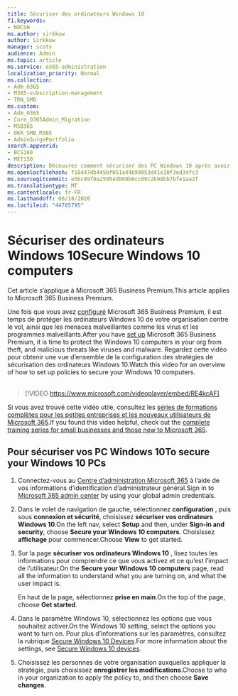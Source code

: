 ```yaml
---
title: Sécuriser des ordinateurs Windows 10
f1.keywords:
- NOCSH
ms.author: sirkkuw
author: Sirkkuw
manager: scotv
audience: Admin
ms.topic: article
ms.service: o365-administration
localization_priority: Normal
ms.collection:
- Adm_O365
- M365-subscription-management
- TRN_SMB
ms.custom:
- Adm_O365
- Core_O365Admin_Migration
- MSB365
- OKR_SMB_M365
- AdminSurgePortfolio
search.appverid:
- BCS160
- MET150
description: Découvrez comment sécuriser des PC Windows 10 après avoir configuré Microsoft 365 Business Premium.
ms.openlocfilehash: f18447db445bf051a44b99053d41e10f3ed34fc3
ms.sourcegitcommit: e5bc49f0a25954d008b6cc09c2b98bb7bfe1aa2f
ms.translationtype: MT
ms.contentlocale: fr-FR
ms.lasthandoff: 06/18/2020
ms.locfileid: "44785795"
---
```

# <a name="secure-windows-10-computers"></a><span data-ttu-id="aa5b8-103">Sécuriser des ordinateurs Windows 10</span><span class="sxs-lookup"><span data-stu-id="aa5b8-103">Secure Windows 10 computers</span></span>

<span data-ttu-id="aa5b8-104">Cet article s’applique à Microsoft 365 Business Premium.</span><span class="sxs-lookup"><span data-stu-id="aa5b8-104">This article applies to Microsoft 365 Business Premium.</span></span>

<span data-ttu-id="aa5b8-105">Une fois que vous avez [configuré](set-up.md) Microsoft 365 Business Premium, il est temps de protéger les ordinateurs Windows 10 de votre organisation contre le vol, ainsi que les menaces malveillantes comme les virus et les programmes malveillants.</span><span class="sxs-lookup"><span data-stu-id="aa5b8-105">After you have [set up](set-up.md) Microsoft 365 Business Premium, it is time to protect the Windows 10 computers in your org from theft, and malicious threats like viruses and malware.</span></span>
<span data-ttu-id="aa5b8-106">Regardez cette vidéo pour obtenir une vue d’ensemble de la configuration des stratégies de sécurisation des ordinateurs Windows 10.</span><span class="sxs-lookup"><span data-stu-id="aa5b8-106">Watch this video for an overview of how to set up policies to secure your Windows 10 computers.</span></span><br><br>

> [!VIDEO https://www.microsoft.com/videoplayer/embed/RE4kcAF] 

<span data-ttu-id="aa5b8-107">Si vous avez trouvé cette vidéo utile, consultez les [séries de formations complètes pour les petites entreprises et les nouveaux utilisateurs de Microsoft 365](https://support.microsoft.com/office/6ab4bbcd-79cf-4000-a0bd-d42ce4d12816).</span><span class="sxs-lookup"><span data-stu-id="aa5b8-107">If you found this video helpful, check out the [complete training series for small businesses and those new to Microsoft 365](https://support.microsoft.com/office/6ab4bbcd-79cf-4000-a0bd-d42ce4d12816).</span></span>

## <a name="to-secure-your-windows-10-pcs"></a><span data-ttu-id="aa5b8-108">Pour sécuriser vos PC Windows 10</span><span class="sxs-lookup"><span data-stu-id="aa5b8-108">To secure your Windows 10 PCs</span></span>

1. <span data-ttu-id="aa5b8-109">Connectez-vous au [Centre d’administration Microsoft 365](https://admin.microsoft.com) à l’aide de vos informations d’identification d’administrateur général.</span><span class="sxs-lookup"><span data-stu-id="aa5b8-109">Sign in to [Microsoft 365 admin center](https://admin.microsoft.com) by using your global admin credentials.</span></span> 
2. <span data-ttu-id="aa5b8-110">Dans le volet de navigation de gauche, sélectionnez **configuration** , puis sous **connexion et sécurité**, choisissez **sécuriser vos ordinateurs Windows 10**.</span><span class="sxs-lookup"><span data-stu-id="aa5b8-110">On the left nav, select **Setup** and then, under **Sign-in and security**, choose **Secure your Windows 10 computers**.</span></span> <span data-ttu-id="aa5b8-111">Choisissez **affichage** pour commencer.</span><span class="sxs-lookup"><span data-stu-id="aa5b8-111">Choose **View** to get started.</span></span>
3. <span data-ttu-id="aa5b8-112">Sur la page **sécuriser vos ordinateurs Windows 10** , lisez toutes les informations pour comprendre ce que vous activez et ce qu’est l’impact de l’utilisateur.</span><span class="sxs-lookup"><span data-stu-id="aa5b8-112">On the **Secure your Windows 10 computers** page, read all the information to understand what you are turning on, and what the user impact is.</span></span>

    <span data-ttu-id="aa5b8-113">En haut de la page, sélectionnez **prise en main**.</span><span class="sxs-lookup"><span data-stu-id="aa5b8-113">On the top of the page, choose **Get started**.</span></span>

4. <span data-ttu-id="aa5b8-114">Dans le paramètre Windows 10, sélectionnez les options que vous souhaitez activer.</span><span class="sxs-lookup"><span data-stu-id="aa5b8-114">On the Windows 10 setting, select the options you want to turn on.</span></span> <span data-ttu-id="aa5b8-115">Pour plus d’informations sur les paramètres, consultez la rubrique [Secure Windows 10 Devices](secure-windows-10-devices.md).</span><span class="sxs-lookup"><span data-stu-id="aa5b8-115">For more information about the settings, see [Secure Windows 10 devices](secure-windows-10-devices.md).</span></span> 
5. <span data-ttu-id="aa5b8-116">Choisissez les personnes de votre organisation auxquelles appliquer la stratégie, puis choisissez **enregistrer les modifications**.</span><span class="sxs-lookup"><span data-stu-id="aa5b8-116">Choose to who in your organization to apply the policy to, and then choose **Save changes**.</span></span>

